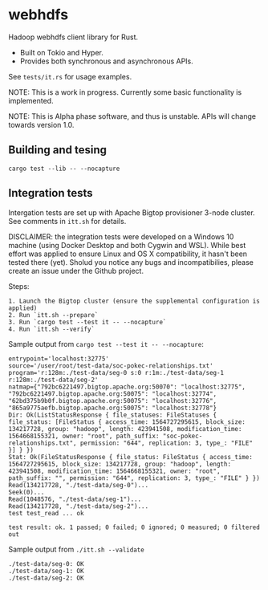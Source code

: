 # webhdfs

Hadoop webhdfs client library for Rust.

* Built on Tokio and Hyper. 
* Provides both synchronous and asynchronous APIs.

See `tests/it.rs` for usage examples.

NOTE: This is a work in progress. Currently some basic functionality is implemented.

NOTE: This is Alpha phase software, and thus is unstable. APIs will change towards version 1.0.

## Building and tesing

```
cargo test --lib -- --nocapture
```

## Integration tests

Intergation tests are set up with Apache Bigtop provisioner 3-node cluster. See comments in `itt.sh` for details.

DISCLAIMER: the integration tests were developed on a Windows 10 machine (using Docker Desktop and both Cygwin and WSL). While best
effort was applied to ensure Linux and OS X compatibility, it hasn't been tested there (yet). Sholud you notice any bugs and incompatibilies, please create an issue under the Github project.

Steps:

    1. Launch the Bigtop cluster (ensure the supplemental configuration is applied)
    2. Run `itt.sh --prepare`
    3. Run `cargo test --test it -- --nocapture`
    4. Run `itt.sh --verify`

Sample output from `cargo test --test it -- --nocapture`:

```
entrypoint='localhost:32775'
source='/user/root/test-data/soc-pokec-relationships.txt'
program='r:128m:./test-data/seg-0 s:0 r:1m:./test-data/seg-1 r:128m:./test-data/seg-2'
natmap={"792bc6221497.bigtop.apache.org:50070": "localhost:32775", "792bc6221497.bigtop.apache.org:50075": "localhost:32774", "62bd375b9b0f.bigtop.apache.org:50075": "localhost:32776", "865a9775aefb.bigtop.apache.org:50075": "localhost:32778"}
Dir: Ok(ListStatusResponse { file_statuses: FileStatuses { file_status: [FileStatus { access_time: 1564727295615, block_size: 134217728, group: "hadoop", length: 423941508, modification_time: 1564668155321, owner: "root", path_suffix: "soc-pokec-relationships.txt", permission: "644", replication: 3, type_: "FILE" }] } })
Stat: Ok(FileStatusResponse { file_status: FileStatus { access_time: 1564727295615, block_size: 134217728, group: "hadoop", length: 423941508, modification_time: 1564668155321, owner: "root", path_suffix: "", permission: "644", replication: 3, type_: "FILE" } })
Read(134217728, "./test-data/seg-0")...
Seek(0)...
Read(1048576, "./test-data/seg-1")...
Read(134217728, "./test-data/seg-2")...
test test_read ... ok

test result: ok. 1 passed; 0 failed; 0 ignored; 0 measured; 0 filtered out
```

Sample output from `./itt.sh --validate`

```
./test-data/seg-0: OK
./test-data/seg-1: OK
./test-data/seg-2: OK
```